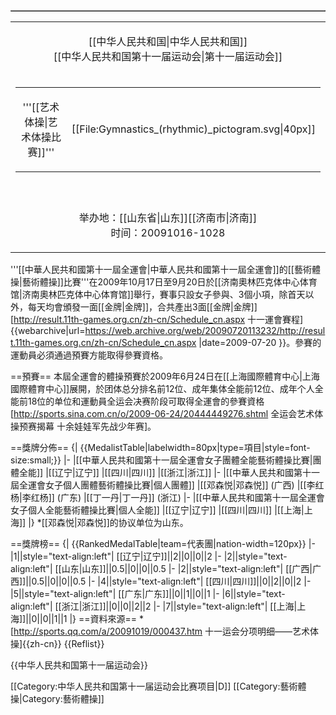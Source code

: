 <table border="1"  align="right">
<table>
<tr><td><p align="center">[[中华人民共和国|中华人民共和国]]<br>[[中华人民共和国第十一届运动会|第十一届运动会]]</td></tr>
<tr><td><p align="center">
<table border="0" cellspacing="0" cellpadding="0" align="center">
<tr><td><p align="center">'''[[艺术体操|艺术体操比赛]]'''</td><td>[[File:Gymnastics_(rhythmic)_pictogram.svg|40px]]</td></tr> 
</table>

</td></tr>
<tr><td><p align="center"><!-- 注释出：[[File:11stGames.svg|200px]] -->

</td></tr>
<tr><td><p align="center">举办地：[[山东省|山东]][[济南市|济南]]<br>时间：20091016-1028

</td></tr>
</table>
</table>

'''[[中華人民共和國第十一屆全運會|中華人民共和國第十一屆全運會]]的[[藝術體操|藝術體操]]比賽'''在2009年10月17日至9月20日於[[济南奧林匹克体中心体育馆|济南奧林匹克体中心体育馆]]舉行，賽事只設女子參與、3個小項，除首天以外，每天均會頒發一面[[金牌|金牌]]，合共產出3面[[金牌|金牌]]<ref>[http://result.11th-games.org.cn/zh-cn/Schedule_cn.aspx 十一運會賽程] {{webarchive|url=https://web.archive.org/web/20090720113232/http://result.11th-games.org.cn/zh-cn/Schedule_cn.aspx |date=2009-07-20 }}</ref>。參賽的運動員必須通過預賽方能取得參賽資格。

==預賽==
本屆全運會的體操預賽於2009年6月24日在[[上海國際體育中心|上海國際體育中心]]展開，於团体总分排名前12位、成年集体全能前12位、成年个人全能前18位的单位和運動員全运会决赛阶段可取得全運會的參賽資格<ref>[http://sports.sina.com.cn/o/2009-06-24/20444449276.shtml 全运会艺术体操预赛揭幕 十余娃娃军先战少年赛]</ref>。

==獎牌分佈==
{| {{MedalistTable|labelwidth=80px|type=項目|style=font-size:small;}}
|-
|[[中華人民共和國第十一屆全運會女子團體全能藝術體操比賽|團體全能]]
|[[辽宁|辽宁]]
|[[四川|四川]]
|[[浙江|浙江]]
|-
|[[中華人民共和國第十一屆全運會女子個人團體藝術體操比賽|個人團體]]
|[[邓森悦|邓森悦]] (广西)
|[[李红杨|李红杨]] (广东)
|[[丁一丹|丁一丹]] (浙江)
|-
|[[中華人民共和國第十一屆全運會女子個人全能藝術體操比賽|個人全能]]
|[[辽宁|辽宁]]
|[[四川|四川]]
|[[上海|上海]]
|}
*[[邓森悦|邓森悦]]的协议单位为山东。

==獎牌榜==
{| {{RankedMedalTable|team=代表團|nation-width=120px}}
|-
|1||style="text-align:left"| [[辽宁|辽宁]]||2||0||0||2
|-
|2||style="text-align:left"| [[山东|山东]]||0.5||0||0||0.5
|-
|2||style="text-align:left"| [[广西|广西]]||0.5||0||0||0.5
|-
|4||style="text-align:left"| [[四川|四川]]||0||2||0||2
|-
|5||style="text-align:left"| [[广东|广东]]||0||1||0||1
|-
|6||style="text-align:left"| [[浙江|浙江]]||0||0||2||2
|-
|7||style="text-align:left"| [[上海|上海]]||0||0||1||1
|}
==資料來源==
*[http://sports.qq.com/a/20091019/000437.htm 十一运会分项明细——艺术体操]{{zh-cn}}
{{Reflist}}

{{中华人民共和国第十一届运动会}}

[[Category:中华人民共和国第十一届运动会比赛项目|D]]
[[Category:藝術體操|Category:藝術體操]]